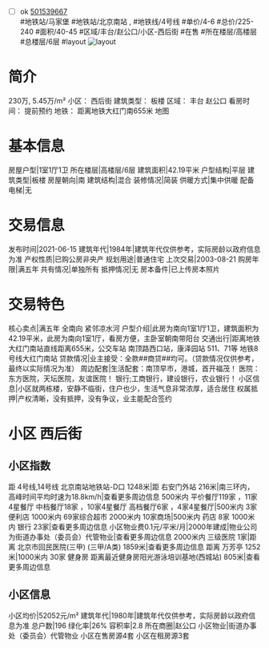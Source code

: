- [ ] ok [501539667](https://bj.5i5j.com/ershoufang/501539667.html)  
 #地铁站/马家堡 #地铁站/北京南站 ,  #地铁线/4号线
#单价/4-6 #总价/225-240 #面积/40-45   #区域/丰台/赵公口/小区-西后街 #在售 #所在楼层/高楼层 #总楼层/6层 #layout 
![layout](http://image2a.5i5j.com/bdir/layout/9ae28bf8f7344492a66073c7a31ed45b.jpg_P5.jpg) 
# 简介 
 230万,  5.45万/m² 
小区： 西后街
建筑类型： 板楼
区域： 丰台 赵公口
看房时间： 提前预约
地铁： 距离地铁大红门南655米 地图
# 基本信息 
 房屋户型|1室1厅1卫
所在楼层|高楼层/6层
建筑面积|42.19平米
户型结构|平层
建筑类型|板楼
房屋朝向|南
建筑结构|混合
装修情况|简装
供暖方式|集中供暖
配备电梯|无
# 交易信息 
 发布时间|2021-06-15
建筑年代|1984年|建筑年代仅供参考，实际房龄以政府信息为准
产权性质|已购公房非央产
规划用途|普通住宅
上次交易|2003-08-21
购房年限|满五年
共有情况|单独所有
抵押情况|无
房本备件|已上传房本照片
# 交易特色 
 核心卖点|满五年 全南向 紧邻凉水河
户型介绍|此房为南向1室1厅1卫，建筑面积为42.19平米，此房为南向1室1厅，看房方便，主卧室朝南带阳台
交通出行|距离地铁大红门南站直线距离655米，公交车站 南顶路西口站，康泽园站 511、71等 地铁8号线大红门南站
贷款情况|业主接受：全款##商贷##均可。（贷款情况仅供参考，最终以实际情况为准）
周边配套|生活配套：南顶早市，港城，首开福茂！ 医院：东方医院，天坛医院，友谊医院！ 银行;工商银行，建设银行，农业银行！
小区信息|小区就两栋楼，安静不临街，住户也少，生活气息非常浓厚，适合居住
权属抵押|产权清晰，没有抵押，没有争议，业主能配合签约
# 小区 西后街
## 小区指数 
 距 4号线,14号线 北京南站地铁站-D口 1248米|距 右安门外站 216米|南三环内， 高峰时间平均时速为18.8km/h|查看更多周边信息
500米内 平价餐厅119家 ，11家4星餐厅
中档餐厅18家 ，10家4星餐厅
高档餐厅6家 ，4家4星餐厅|500米内 3家便利店
1000米内 69家综合超市
2000米内 10家商场|500米内 药店 8家
1000米内 银行 23家|查看更多周边信息
小区物业费0.1元/平米/月|2000年建成|物业公司为街道办事处（委员会）代管物业|查看更多周边信息
2000米内 三级医院 1家|距离 北京市回民医院(三甲) (三甲/A类) 1859米|查看更多周边信息
距离 万芳亭 1252米|1000米内 30家 健身房
距离最近健身房阳光游泳培训基地(西城站) 805米|查看更多周边信息
## 小区信息 
 小区均价|52052元/m²
建筑年代|1980年|建筑年代仅供参考，实际房龄以政府信息为准
总户数|196
绿化率|26%
容积率|2.8
所在商圈|赵公口
小区物业|街道办事处（委员会）代管物业
小区在售房源4套
小区在租房源3套
